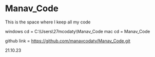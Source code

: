 # Manav_Code


This is the space where I keep all my code

windows cd = C:\Users\27mcodaty\Manav_Code
mac cd = Manav_Code

github link = https://github.com/manavcodaty/Manav_Code.git

21.10.23